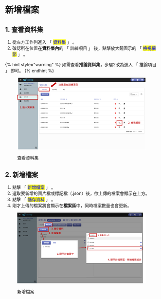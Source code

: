 # 新增檔案

## 1. 查看資料集

1. 從左方工作列進入 「 <mark style="color:blue;">資料集</mark> 」 。
2. 確認所在位置在**資料集內**的 「 訓練項目 」 後，點擊放大鏡圖示的 「 <mark style="color:blue;">檢視細節</mark> 」 。

{% hint style="warning" %}
如需查看**推論資料集**，步驟2改為進入 「 推論項目 」 即可。
{% endhint %}

<figure><img src="../../.gitbook/assets/image (155).png" alt=""><figcaption><p>查看資料集</p></figcaption></figure>

## 2. 新增檔案

1. 點擊 「 <mark style="color:blue;">新增檔案</mark> 」 。
2. 選取要新增的圖片檔或標記檔（.json）後，欲上傳的檔案會顯示在上方。
3. 點擊 「 <mark style="color:blue;">儲存資料</mark> 」 。
4. 剛才上傳的檔案將會顯示在**檔案區**中，同時檔案數量也會更新。

<figure><img src="../../.gitbook/assets/image (159).png" alt=""><figcaption><p>新增檔案</p></figcaption></figure>
